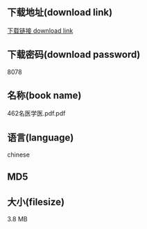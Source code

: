 ## 下载地址(download link)
[下载链接 download link](https://voluble-croquembouche-d321dc.netlify.app/?s=462%E5%90%8D%E5%8C%BB%E5%AD%A6%E5%8C%BB.pdf)

## 下载密码(download password)
8078

## 名称(book name)
462名医学医.pdf.pdf

## 语言(language)
chinese

## MD5


## 大小(filesize)
3.8 MB
